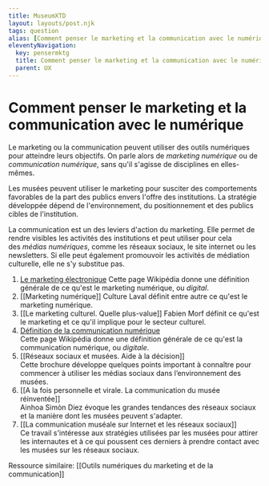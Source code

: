 ```yaml
---
title: MuseumXTD
layout: layouts/post.njk
tags: question
alias: [Comment penser le marketing et la communication avec le numérique?]
eleventyNavigation:
  key: pensermktg
  title: Comment penser le marketing et la communication avec le numérique?
  parent: UX
---
```

# **Comment penser le marketing et la communication avec le numérique**
Le marketing ou la communication peuvent utiliser des outils numériques pour atteindre leurs objectifs. On parle alors de *marketing numérique* ou de *communication numérique*, sans qu'il s'agisse de disciplines en elles-mêmes. 

Les musées peuvent utiliser le marketing pour susciter des comportements favorables de la part des publics envers l'offre des institutions. La stratégie développée dépend de l'environnement, du positionnement et des publics cibles de l'institution. 

La communication est un des leviers d'action du marketing. Elle permet de rendre visibles les activités des institutions et peut utiliser pour cela des _médias numériques_, comme les réseaux sociaux, le site internet ou les newsletters. Si elle peut également promouvoir les activités de médiation culturelle, elle ne s'y substitue pas.

1. [Le marketing électronique](https://fr.wikipedia.org/wiki/Marketing_%C3%A9lectronique)
   Cette page Wikipédia donne une définition générale de ce qu'est le marketing numérique, ou _digital_.
2. [[Marketing numérique]]
   Culture Laval définit entre autre ce qu'est le marketing numérique. 
3. [[Le marketing culturel. Quelle plus-value]]
   Fabien Morf définit ce qu'est le marketing et ce qu'il implique pour le secteur culturel. 
4.  [Définition de la communication numérique](app://obsidian.md/D%C3%A9finition%20de%20la%20communication%20num%C3%A9rique)  
    Cette page Wikipédia donne une définition générale de ce qu'est la communication numérique, ou _digitale_.
5. [[Réseaux sociaux et musées. Aide à la décision]]  
    Cette brochure développe quelques points important à connaître pour commencer à utiliser les médias sociaux dans l’environnement des musées.
6. [[A la fois personnelle et virale. La communication du musée réinventée]]  
   Ainhoa Simòn Diez évoque les grandes tendances des réseaux sociaux et la manière dont les musées peuvent s'adapter. 
7. [[La communication muséale sur Internet et les réseaux sociaux]]  
   Ce travail s'intéresse aux stratégies utilisées par les musées pour attirer les internautes et à ce qui poussent ces derniers à prendre contact avec les musées sur les réseaux sociaux. 

Ressource similaire: [[Outils numériques du marketing et de la communication]]